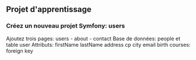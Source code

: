 ## Projet d'apprentissage
### Créez un nouveau projet Symfony: users

Ajoutez trois pages: users - about - contact
Base de données: people et table user
Attributs:
firstName
lastName
address
cp
city
email
birth
courses: foreign key